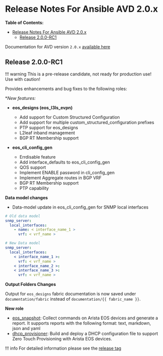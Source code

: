 # Release Notes For Ansible AVD 2.0.x

**Table of Contents:**

- [Release Notes For Ansible AVD 2.0.x](#release-notes-for-ansible-avd-20x)
  - [Release 2.0.0-RC1](#release-200-rc1)

Documentation for AVD version `2.0.x` [available here](https://www.avd.sh/en/releases-v2.0.x/)

## Release 2.0.0-RC1

!!! warning
    This is a pre-release candidate, not ready for production use!
    Use with caution!

Provides enhancements and bug fixes to the following roles:

**New features:*

- __eos_designs (eos_l3ls_evpn)__

  - Add support for Custom Structured Configuration
  - Add support for multiple custom_structured_configuration prefixes
  - PTP support for eos_designs
  - L2leaf inband management
  - BGP RT Membership support

- __eos_cli_config_gen__

  - Errdisable feature
  - Add interface_defaults to eos_cli_config_gen
  - QOS support
  - Implement ENABLE password in cli_config_gen
  - Implement Aggregate routes in BGP VRF
  - BGP RT Membership support
  - PTP capability

**Data model changes**

- Data-model update in eos_cli_config_gen for SNMP local interfaces

```yaml
# Old data model
snmp_server:
  local_interfaces:
    - name: < interface_name_1 >
      vrf: < vrf_name >

# New Data model
snmp_server:
  local_interfaces:
    < interface_name_1 >:
      vrf: < vrf_name >
    < interface_name_2 >:
    < interface_name_3 >:
      vrf: < vrf_name >
```

**Output Folders Changes**

Output for `eos_designs` fabric documentation is now saved under `documentation/fabric` instead of `documentation/{{ fabric_name }}`.

**New role**

- [eos_snapshot](https://www.avd.sh/en/latest/roles/eos_snapshot/): Collect commands on Arista EOS devices and generate a report. It supports reports with the following format: text, markdown, json and yaml
- [dhcp_provisioner](https://www.avd.sh/en/latest/roles/dhcp_provisioner/): Build and deploy a DHCP configuration file to support Zero Touch Provisioning with Arista EOS devices.

!!! info
    For detailed information please see the [release tag](https://github.com/aristanetworks/ansible-avd/releases/tag/v2.0.0rc1)
